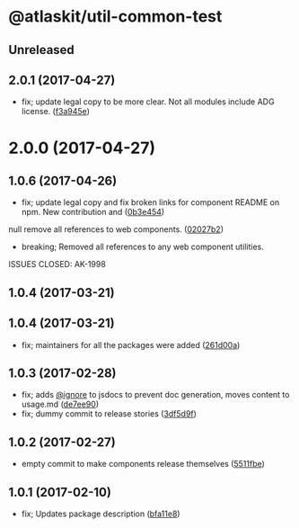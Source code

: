 # @atlaskit/util-common-test

## Unreleased

## 2.0.1 (2017-04-27)


* fix; update legal copy to be more clear. Not all modules include ADG license. ([f3a945e](https://bitbucket.org/atlassian/atlaskit/commits/f3a945e))

# 2.0.0 (2017-04-27)

## 1.0.6 (2017-04-26)


* fix; update legal copy and fix broken links for component README on npm. New contribution and ([0b3e454](https://bitbucket.org/atlassian/atlaskit/commits/0b3e454))


null remove all references to web components. ([02027b2](https://bitbucket.org/atlassian/atlaskit/commits/02027b2))


* breaking; Removed all references to any web component utilities.

ISSUES CLOSED: AK-1998

## 1.0.4 (2017-03-21)

## 1.0.4 (2017-03-21)


* fix; maintainers for all the packages were added ([261d00a](https://bitbucket.org/atlassian/atlaskit/commits/261d00a))

## 1.0.3 (2017-02-28)


* fix; adds [@ignore](https://github.com/ignore) to jsdocs to prevent doc generation, moves content to usage.md ([de7ee90](https://bitbucket.org/atlassian/atlaskit/commits/de7ee90))
* fix; dummy commit to release stories ([3df5d9f](https://bitbucket.org/atlassian/atlaskit/commits/3df5d9f))

## 1.0.2 (2017-02-27)


* empty commit to make components release themselves ([5511fbe](https://bitbucket.org/atlassian/atlaskit/commits/5511fbe))

## 1.0.1 (2017-02-10)


* fix; Updates package description ([bfa11e8](https://bitbucket.org/atlassian/atlaskit/commits/bfa11e8))
